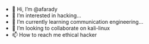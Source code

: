 - 👋 Hi, I’m @afarady
- 👀 I’m interested in hacking...
- 🌱 I’m currently learning communication engineering...
- 💞️ I’m looking to collaborate on kali-linux
- 📫 How to reach me ethical hacker

<!---
afarady/afarady is a ✨ special ✨ repository because its `README.md` (this file) appears on your GitHub profile.
You can click the Preview link to take a look at your changes.
--->
